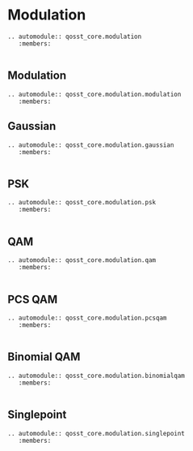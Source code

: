 # Modulation

```{eval-rst}
.. automodule:: qosst_core.modulation
   :members:
   
```

## Modulation

```{eval-rst}
.. automodule:: qosst_core.modulation.modulation
   :members:
```

## Gaussian

```{eval-rst}
.. automodule:: qosst_core.modulation.gaussian
   :members:
   
```

## PSK

```{eval-rst}
.. automodule:: qosst_core.modulation.psk
   :members:
   
```

## QAM

```{eval-rst}
.. automodule:: qosst_core.modulation.qam
   :members:
   
```

## PCS QAM

```{eval-rst}
.. automodule:: qosst_core.modulation.pcsqam
   :members:
   
```

## Binomial QAM

```{eval-rst}
.. automodule:: qosst_core.modulation.binomialqam
   :members:
   
```

## Singlepoint

```{eval-rst}
.. automodule:: qosst_core.modulation.singlepoint
   :members:
   
```
